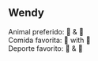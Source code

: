 ## Wendy

Animal preferido: :dragon: & :snake:  
Comida favorita: :hotdog: with :tropical_drink:  
Deporte favorito: :volleyball: & :bow_and_arrow:  
